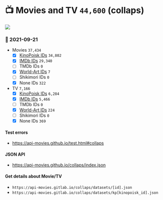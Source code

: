 # :tv: Movies and TV `44,600` (collaps)

<a href="https://API-Movies.github.io"><img src="https://API-Movies.github.io/banner.png?cache"></a>

### :date: 2021-09-21
- Movies `37,434`
  - [x] <a href="https://API-Movies.github.io/collaps/movie_kinopoisk_ids.json">KinoPoisk IDs</a> `34,802`
  - [x] <a href="https://API-Movies.github.io/collaps/movie_imdb_ids.json">IMDb IDs</a> `29,340`
  - [ ] TMDb IDs `0`
  - [x] <a href="https://API-Movies.github.io/collaps/movie_world_art_ids.json">World-Art IDs</a> `7`
  - [ ] Shikimori IDs `0`
  - [x] None IDs `322`
- TV `7,166`
  - [x] <a href="https://API-Movies.github.io/collaps/tv_kinopoisk_ids.json">KinoPoisk IDs</a> `6,284`
  - [x] <a href="https://API-Movies.github.io/collaps/tv_imdb_ids.json">IMDb IDs</a> `5,466`
  - [ ] TMDb IDs `0`
  - [x] <a href="https://API-Movies.github.io/collaps/tv_world_art_ids.json">World-Art IDs</a> `224`
  - [ ] Shikimori IDs `0`
  - [x] None IDs `369`
#### Test errors
- <a href='https://api-movies.github.io/test.html#collaps'>https://api-movies.github.io/test.html#collaps</a>
#### JSON API
- <a href='https://api-movies.github.io/collaps/index.json'>https://api-movies.github.io/collaps/index.json</a>
#### Get details about Movie/TV
- `https://api-movies.gitlab.io/collaps/datasets/[id].json`
- `https://api-movies.gitlab.io/collaps/datasets/kp[kinopoisk_id].json`

